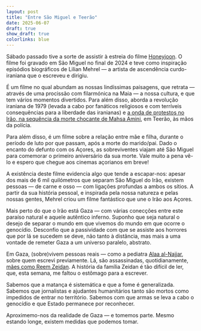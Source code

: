 ```yaml
---
layout: post
title: "Entre São Miguel e Teerão"
date: 2025-06-07
draft: true
show_draft: true
colorlinks: blue
---
```


Sábado passado tive a sorte de assistir à estreia do filme [Honeyjoon](https://tribecafilm.com/films/honeyjoon-2025). O filme foi gravado em São Miguel no final de 2024 e teve como inspiração episódios biográficos de Lilian Mehrel — a artista de ascendência curdo-iraniana que o escreveu e dirigiu.

É um filme no qual abundam as nossas lindíssimas paisagens, que retrata — através de uma procissão com filarmónica na Maia — a nossa cultura, e que tem vários momentos divertidos. Para além disso, aborda a revolução iraniana de 1979 (levada a cabo por fanáticos religiosos e com terríveis consequências para a liberdade das iranianas) e [a onda de protestos no Irão, na sequência da morte chocante de Mahsa Amini](https://www.theguardian.com/global-development/gallery/2023/sep/14/mahsa-amini-and-a-year-of-brutality-and-courage-in-iran-in-illustrations), em Teerão, às mãos da polícia.

Para além disso, é um filme sobre a relação entre mãe e filha, durante o período de luto por que passam, após a morte do marido/pai. Dado o encanto do defunto com os Açores, as sobreviventes viajam até São Miguel para comemorar o primeiro aniversário da sua morte. Vale muito a pena vê-lo e espero que chegue aos cinemas açorianos em breve!

A existência deste filme evidencia algo que tende a escapar-nos: apesar dos mais de 6 mil quilómetros que separam São Miguel do Irão, existem pessoas — de carne e osso — com ligações profundas a ambos os sítios. A partir da sua história pessoal, e inspirada pela nossa natureza e pelas nossas gentes, Mehrel criou um filme fantástico que une o Irão aos Açores.

Mais perto do que o Irão está Gaza — com várias conecções entre este paraíso natural e aquele autêntico inferno. Suponho que seja natural o desejo de separar o mundo em que vivemos do mundo em que ocorre o genocídio. Desconfio que a passividade com que se assiste aos horrores que por lá se sucedem se deve, não tanto à distância, mas mais a uma vontade de remeter Gaza a um universo paralelo, abstrato.

Em Gaza, (sobre)vivem pessoas reais — como a pediatra [Alaa al-Najjar](https://mesquita.xyz/alaa-al-najjar), sobre quem escrevi previamente. Lá, são assassinadas, quotidianamente, [mães como Reem Zeidan](https://www.theguardian.com/news/ng-interactive/2025/jun/07/story-of-a-mother-shot-dead-searching-for-food-in-gaza). A história da família Zeidan é tão difícil de ler, que, esta semana, me faltou o estômago para a escrever.

Sabemos que a matança é sistemática e que a fome é generalizada. Sabemos que jornalistas e ajudantes humanitários tanto são mortos como impedidos de entrar no território. Sabemos com que armas se leva a cabo o genocídio e que Estado permanece por reconhecer.

Aproximemo-nos da realidade de Gaza — e tomemos parte. Mesmo estando longe, existem medidas que podemos tomar.